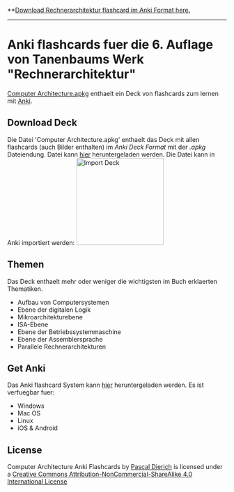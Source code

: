 **[Download Rechnerarchitektur flashcard im Anki Format here.](https://github.com/PascalDierich/Rechnerarchitektur-anki-flashcards/blob/master/Computer%20Architecture.apkg)

---

# Anki flashcards fuer die 6. Auflage von Tanenbaums Werk "Rechnerarchitektur"

[Computer Architecture.apkg](https://github.com/PascalDierich/Rechnerarchitektur-anki-flashcards/blob/master/Computer%20Architecture.apkg) enthaelt ein Deck von flashcards zum lernen mit [Anki](https://apps.ankiweb.net/).

## Download Deck
Die Datei 'Computer Architecture.apkg' enthaelt das Deck mit allen flashcards (auch Bilder enthalten) im _Anki Deck Format_ mit der _.apkg_ Dateiendung. Datei kann [hier](https://github.com/PascalDierich/Rechnerarchitektur-anki-flashcards/blob/master/Computer%20Architecture.apkg) heruntergeladen werden. Die Datei kann in Anki importiert werden:
<img src="https://github.com/jonasjacek/lpic-1-anki-flashcards/blob/master/import-deck.jpg" width=200 alt="Import Deck">

## Themen
Das Deck enthaelt mehr oder weniger die wichtigsten im Buch erklaerten Thematiken. 

- Aufbau von Computersystemen
- Ebene der digitalen Logik
- Mikroarchitekturebene
- ISA-Ebene
- Ebene der Betriebssystemmaschine
- Ebene der Assemblersprache
- Parallele Rechnerarchitekturen

## Get Anki
Das Anki flashcard System kann [hier](https://apps.ankiweb.net/) heruntergeladen werden.
Es ist verfuegbar fuer:
- Windows
- Mac OS
- Linux
- iOS & Android

## License

<span xmlns:dct="http://purl.org/dc/terms/" href="http://purl.org/dc/dcmitype/Text" property="dct:title" rel="dct:type">Computer Architecture Anki Flashcards</span> by <a xmlns:cc="http://creativecommons.org/ns#" href="https://github.com/PascalDierich" property="cc:attributionName" rel="cc:attributionURL">Pascal Dierich</a> is licensed under a <a rel="license" href="http://creativecommons.org/licenses/by-nc-sa/4.0/">Creative Commons Attribution-NonCommercial-ShareAlike 4.0 International License</a>
